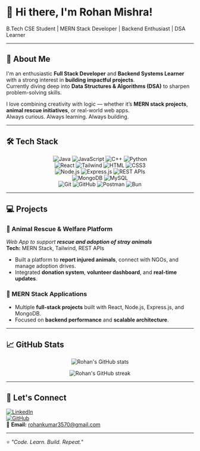 # 👋 Hi there, I'm Rohan Mishra!  

B.Tech CSE Student | MERN Stack Developer | Backend Enthusiast | DSA Learner  

---

## 🚀 About Me
I'm an enthusiastic **Full Stack Developer** and **Backend Systems Learner** with a strong interest in **building impactful projects**.  
Currently diving deep into **Data Structures & Algorithms (DSA)** to sharpen problem-solving skills.  

I love combining creativity with logic — whether it’s **MERN stack projects**, **animal rescue initiatives**, or real-world web apps.  
Always curious. Always learning. Always building.  

---

## 🛠️ Tech Stack

<p align="center">
  <img src="https://img.shields.io/badge/Java-ED8B00?style=for-the-badge&logo=java&logoColor=white" alt="Java"/>
  <img src="https://img.shields.io/badge/JavaScript-F7DF1E?style=for-the-badge&logo=javascript&logoColor=black" alt="JavaScript"/>
  <img src="https://img.shields.io/badge/C++-00599C?style=for-the-badge&logo=c%2B%2B&logoColor=white" alt="C++"/>
  <img src="https://img.shields.io/badge/Python-3776AB?style=for-the-badge&logo=python&logoColor=white" alt="Python"/>
  <br/>
  <img src="https://img.shields.io/badge/React-20232A?style=for-the-badge&logo=react&logoColor=61DAFB" alt="React"/>
  <img src="https://img.shields.io/badge/Tailwind_CSS-38B2AC?style=for-the-badge&logo=tailwind-css&logoColor=white" alt="Tailwind"/>
  <img src="https://img.shields.io/badge/HTML5-E34F26?style=for-the-badge&logo=html5&logoColor=white" alt="HTML"/>
  <img src="https://img.shields.io/badge/CSS3-1572B6?style=for-the-badge&logo=css3&logoColor=white" alt="CSS3"/>
  <br/>
  <img src="https://img.shields.io/badge/Node.js-339933?style=for-the-badge&logo=node.js&logoColor=white" alt="Node.js"/>
  <img src="https://img.shields.io/badge/Express.js-000000?style=for-the-badge&logo=express&logoColor=white" alt="Express.js"/>
  <img src="https://img.shields.io/badge/REST-02569B?style=for-the-badge&logo=rest&logoColor=white" alt="REST APIs"/>
  <br/>
  <img src="https://img.shields.io/badge/MongoDB-47A248?style=for-the-badge&logo=mongodb&logoColor=white" alt="MongoDB"/>
  <img src="https://img.shields.io/badge/MySQL-00758F?style=for-the-badge&logo=mysql&logoColor=white" alt="MySQL"/>
  <br/>
  <img src="https://img.shields.io/badge/Git-F05033?style=for-the-badge&logo=git&logoColor=white" alt="Git"/>
  <img src="https://img.shields.io/badge/GitHub-181717?style=for-the-badge&logo=github&logoColor=white" alt="GitHub"/>
  <img src="https://img.shields.io/badge/Postman-FF6C37?style=for-the-badge&logo=postman&logoColor=white" alt="Postman"/>
  <img src="https://img.shields.io/badge/Bun-000000?style=for-the-badge&logo=bun&logoColor=white" alt="Bun"/>
</p>

---

## 💻 Projects

### 🔹 Animal Rescue & Welfare Platform  
*Web App to support **rescue and adoption of stray animals***  
**Tech:** MERN Stack, Tailwind, REST APIs  
- Built a platform to **report injured animals**, connect with NGOs, and manage adoption drives.  
- Integrated **donation system**, **volunteer dashboard**, and **real-time updates**.  

### 🔹 MERN Stack Applications  
- Multiple **full-stack projects** built with React, Node.js, Express.js, and MongoDB.  
- Focused on **backend performance** and **scalable architecture**.  

---

## 📈 GitHub Stats  

<p align="center">
  <img src="https://github-readme-stats.vercel.app/api?username=Rohan357015&show_icons=true&theme=radical&hide_title=true" alt="Rohan's GitHub stats" />
</p>  

<p align="center">
  <img src="https://github-readme-streak-stats.herokuapp.com/?user=Rohan357015&theme=radical" alt="Rohan's GitHub streak" />
</p>  

---

## 🤝 Let's Connect  

[![LinkedIn](https://img.shields.io/badge/LinkedIn-Connect-blue?logo=linkedin)](https://www.linkedin.com/in/rohan-mishra-81b39b311/)  
[![GitHub](https://img.shields.io/badge/GitHub-Portfolio-black?logo=github)](https://github.com/Rohan357015)  
📧 **Email:** rohankumar3570@gmail.com  

---

⭐️ *"Code. Learn. Build. Repeat."*  
